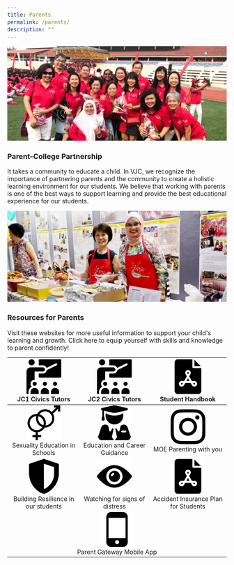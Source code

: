 ```yaml
---
title: Parents
permalink: /parents/
description: ""
---
```

![](/images/Parents-2-1024x440.jpg)
### Parent-College Partnership

It takes a community to educate a child. In VJC, we recognize the importance of partnering parents and the community to create a holistic learning environment for our students. We believe that working with parents is one of the best ways to support learning and provide the best educational experience for our students.

![](/images/Resources-for-Parents-2-1024x425.jpg)
### Resources for Parents
Visit these websites for more useful information to support your child's learning and growth. Click here to equip yourself with skills and knowledge to parent confidently!

<table >
<thead>
  <tr>
		<th style="text-align:center"><a href="/about/our-staff/jc-1-civics-tutors/"><img src="/images/PNG%202023/classroom.png" style="width:80px"></a><br>JC1 Civics Tutors</th>
    <th style="text-align:center"><a href="/about/our-staff/jc-2-civics-tutors/"><img src="/images/PNG%202023/classroom.png" style="width:80px"></a><br>JC2 Civics Tutors</th>
    <th style="text-align:center"><a href="/files/VJC%20Academic%20Information%20Booklet%202023-8-Jan.pdf"><img src="/images/PNG%202023/pdf.png" style="width:80px"></a><br>Student Handbook</th>
  </tr>
</thead>
<tbody>
  <tr>
    <td style="text-align:center"><a href="/parents/sexuality-education-in-schools/"><img src="/images/PNG%202023/gender.png" style="width:80px"></a><br>Sexuality Education in Schools</td>
    <td style="text-align:center"><a href="/education-and-career-guidance-ecg/"><img src="/images/PNG%202023/graduate.png" style="width:80px"></a><br>Education and Career Guidance</td>
    <td style="text-align:center"><a href="https://www.instagram.com/parentingwith.moesg/"><img src="/images/PNG%202023/instagram.png" style="width:80px"></a><br>MOE Parenting with you</td>
  </tr>
  <tr>
    <td style="text-align:center"><a href="/files/Resilience-Resources_for-parents_final.pdf"><img src="/images/PNG%202023/shield.png" style="width:80px"></a><br>Building Resilience in our students</td>
    <td style="text-align:center"><a href="/parents/watching-for-distress/"><img src="/images/PNG%202023/view.png" style="width:80px"></a><br>Watching for signs of distress</td>
    <td style="text-align:center"><a href="/files/GPA-Product-Fact-Sheet.pdf"><img src="/images/PNG%202023/pdf.png" style="width:80px"></a><br>Accident Insurance Plan for Students</td>
  </tr>
  <tr>
    <td colspan="3" style="text-align:center"><a href="/parents/parent-gateway-mobile-app/"><img src="/images/PNG%202023/smartphone.png" style="width:80px"></a><br>Parent Gateway Mobile App</td>
  </tr>
</tbody>
</table>